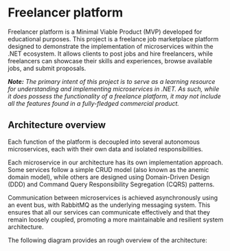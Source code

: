 # Freelancer platform
Freelancer platform is a Minimal Viable Product (MVP) developed for educational purposes. This project is a freelance job marketplace platform designed to demonstrate the implementation of microservices within the .NET ecosystem. It allows clients to post jobs and hire freelancers, while freelancers can showcase their skills and experiences, browse available jobs, and submit proposals.

<i><b>Note:</b> The primary intent of this project is to serve as a learning resource for understanding and implementing microservices in .NET. As such, while it does possess the functionality of a freelance platform, it may not include all the features found in a fully-fledged commercial product.</i>

## Architecture overview
Each function of the platform is decoupled into several autonomous microservices, each with their own data and isolated responsibilities.

Each microservice in our architecture has its own implementation approach. Some services follow a simple CRUD model (also known as the anemic domain model), while others are designed using Domain-Driven Design (DDD) and Command Query Responsibility Segregation (CQRS) patterns.

Communication between microservices is achieved asynchronously using an event bus, with RabbitMQ as the underlying messaging system. This ensures that all our services can communicate effectively and that they remain loosely coupled, promoting a more maintainable and resilient system architecture.

The following diagram provides an rough overview of the architecture:
